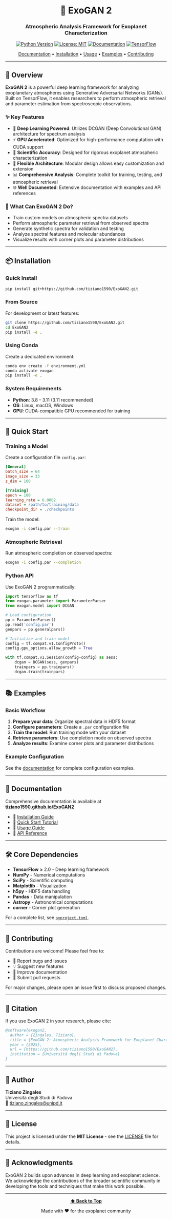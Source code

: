 <div align="center">

# 🌟 ExoGAN 2

### Atmospheric Analysis Framework for Exoplanet Characterization

[![Python Version](https://img.shields.io/badge/python-3.8%20%7C%203.9%20%7C%203.10%20%7C%203.11-blue.svg)](https://www.python.org/downloads/)
[![License: MIT](https://img.shields.io/badge/License-MIT-green.svg)](https://opensource.org/licenses/MIT)
[![Documentation](https://img.shields.io/badge/docs-latest-brightgreen.svg)](https://tiziano1590.github.io/ExoGAN2/)
[![TensorFlow](https://img.shields.io/badge/TensorFlow-%3E%3D2.0-orange.svg)](https://www.tensorflow.org/)

[Documentation](https://tiziano1590.github.io/ExoGAN2/) • [Installation](#-installation) • [Usage](#-usage) • [Examples](#-examples) • [Contributing](#-contributing)

</div>

---

## 🔭 Overview

**ExoGAN 2** is a powerful deep learning framework for analyzing exoplanetary atmospheres using Generative Adversarial Networks (GANs). Built on TensorFlow, it enables researchers to perform atmospheric retrieval and parameter estimation from spectroscopic observations.

### ✨ Key Features

- 🧠 **Deep Learning Powered**: Utilizes DCGAN (Deep Convolutional GAN) architecture for spectrum analysis
- ⚡ **GPU Accelerated**: Optimized for high-performance computation with CUDA support
- 🔬 **Scientific Accuracy**: Designed for rigorous exoplanet atmospheric characterization
- 🎯 **Flexible Architecture**: Modular design allows easy customization and extension
- 📊 **Comprehensive Analysis**: Complete toolkit for training, testing, and atmospheric retrieval
- 🌐 **Well Documented**: Extensive documentation with examples and API references

### 🎯 What Can ExoGAN 2 Do?

- Train custom models on atmospheric spectra datasets
- Perform atmospheric parameter retrieval from observed spectra
- Generate synthetic spectra for validation and testing
- Analyze spectral features and molecular abundances
- Visualize results with corner plots and parameter distributions

---

## 📦 Installation

### Quick Install

```bash
pip install git+https://github.com/tiziano1590/ExoGAN2.git
```

### From Source

For development or latest features:

```bash
git clone https://github.com/tiziano1590/ExoGAN2.git
cd ExoGAN2
pip install -e .
```

### Using Conda

Create a dedicated environment:

```bash
conda env create -f environment.yml
conda activate exogan
pip install -e .
```

### System Requirements

- **Python**: 3.8 - 3.11 (3.11 recommended)
- **OS**: Linux, macOS, Windows
- **GPU**: CUDA-compatible GPU recommended for training

---

## 🚀 Quick Start

### Training a Model

Create a configuration file `config.par`:

```ini
[General]
batch_size = 64
image_size = 33
z_dim = 100

[Training]
epoch = 100
learning_rate = 0.0002
dataset = /path/to/training/data
checkpoint_dir = ./checkpoints
```

Train the model:

```bash
exogan -i config.par --train
```

### Atmospheric Retrieval

Run atmospheric completion on observed spectra:

```bash
exogan -i config.par --completion
```

### Python API

Use ExoGAN 2 programmatically:

```python
import tensorflow as tf
from exogan.parameter import ParameterParser
from exogan.model import DCGAN

# Load configuration
pp = ParameterParser()
pp.read('config.par')
genpars = pp.generalpars()

# Initialize and train model
config = tf.compat.v1.ConfigProto()
config.gpu_options.allow_growth = True

with tf.compat.v1.Session(config=config) as sess:
    dcgan = DCGAN(sess, genpars)
    trainpars = pp.trainpars()
    dcgan.train(trainpars)
```

---

## 📚 Examples

### Basic Workflow

1. **Prepare your data**: Organize spectral data in HDF5 format
2. **Configure parameters**: Create a `.par` configuration file
3. **Train the model**: Run training mode with your dataset
4. **Retrieve parameters**: Use completion mode on observed spectra
5. **Analyze results**: Examine corner plots and parameter distributions

### Example Configuration

See the [documentation](https://tiziano1590.github.io/ExoGAN2/quickstart.html) for complete configuration examples.

---

## 📖 Documentation

Comprehensive documentation is available at **[tiziano1590.github.io/ExoGAN2](https://tiziano1590.github.io/ExoGAN2/)**

- 📘 [Installation Guide](https://tiziano1590.github.io/ExoGAN2/installation.html)
- 🚀 [Quick Start Tutorial](https://tiziano1590.github.io/ExoGAN2/quickstart.html)
- 📖 [Usage Guide](https://tiziano1590.github.io/ExoGAN2/usage.html)
- 🔧 [API Reference](https://tiziano1590.github.io/ExoGAN2/api_modules.html)

---

## 🛠️ Core Dependencies

- **TensorFlow** ≥ 2.0 - Deep learning framework
- **NumPy** - Numerical computations
- **SciPy** - Scientific computing
- **Matplotlib** - Visualization
- **h5py** - HDF5 data handling
- **Pandas** - Data manipulation
- **Astropy** - Astronomical computations
- **corner** - Corner plot generation

For a complete list, see [`pyproject.toml`](pyproject.toml).

---

## 🤝 Contributing

Contributions are welcome! Please feel free to:

- 🐛 Report bugs and issues
- 💡 Suggest new features
- 📝 Improve documentation
- 🔧 Submit pull requests

For major changes, please open an issue first to discuss proposed changes.

---

## 📝 Citation

If you use ExoGAN 2 in your research, please cite:

```bibtex
@software{exogan2,
  author = {Zingales, Tiziano},
  title = {ExoGAN 2: Atmospheric Analysis Framework for Exoplanet Characterization},
  year = {2025},
  url = {https://github.com/tiziano1590/ExoGAN2},
  institution = {Università degli Studi di Padova}
}
```

---

## 👤 Author

**Tiziano Zingales**  
Università degli Studi di Padova  
📧 tiziano.zingales@unipd.it

---

## 📄 License

This project is licensed under the **MIT License** - see the [LICENSE](LICENSE) file for details.

---

## 🙏 Acknowledgments

ExoGAN 2 builds upon advances in deep learning and exoplanet science. We acknowledge the contributions of the broader scientific community in developing the tools and techniques that make this work possible.

---

<div align="center">

**[⬆ Back to Top](#-exogan-2)**

Made with ❤️ for the exoplanet community

</div>
